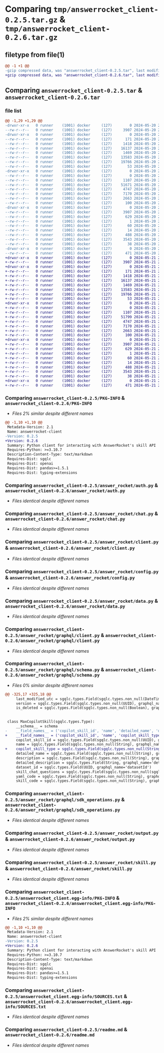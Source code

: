 # Comparing `tmp/answerrocket_client-0.2.5.tar.gz` & `tmp/answerrocket_client-0.2.6.tar.gz`

## filetype from file(1)

```diff
@@ -1 +1 @@
-gzip compressed data, was "answerrocket_client-0.2.5.tar", last modified: Mon May 20 20:25:44 2024, max compression
+gzip compressed data, was "answerrocket_client-0.2.6.tar", last modified: Tue May 21 20:57:26 2024, max compression
```

## Comparing `answerrocket_client-0.2.5.tar` & `answerrocket_client-0.2.6.tar`

### file list

```diff
@@ -1,29 +1,29 @@
-drwxr-xr-x   0 runner    (1001) docker     (127)        0 2024-05-20 20:25:44.967934 answerrocket_client-0.2.5/
--rw-r--r--   0 runner    (1001) docker     (127)     3907 2024-05-20 20:25:44.967934 answerrocket_client-0.2.5/PKG-INFO
-drwxr-xr-x   0 runner    (1001) docker     (127)        0 2024-05-20 20:25:44.963934 answerrocket_client-0.2.5/answer_rocket/
--rw-r--r--   0 runner    (1001) docker     (127)      171 2024-05-20 20:25:38.000000 answerrocket_client-0.2.5/answer_rocket/__init__.py
--rw-r--r--   0 runner    (1001) docker     (127)     1418 2024-05-20 20:25:38.000000 answerrocket_client-0.2.5/answer_rocket/auth.py
--rw-r--r--   0 runner    (1001) docker     (127)    16137 2024-05-20 20:25:38.000000 answerrocket_client-0.2.5/answer_rocket/chat.py
--rw-r--r--   0 runner    (1001) docker     (127)     1469 2024-05-20 20:25:38.000000 answerrocket_client-0.2.5/answer_rocket/client.py
--rw-r--r--   0 runner    (1001) docker     (127)    13583 2024-05-20 20:25:38.000000 answerrocket_client-0.2.5/answer_rocket/config.py
--rw-r--r--   0 runner    (1001) docker     (127)    19766 2024-05-20 20:25:38.000000 answerrocket_client-0.2.5/answer_rocket/data.py
--rw-r--r--   0 runner    (1001) docker     (127)       53 2024-05-20 20:25:38.000000 answerrocket_client-0.2.5/answer_rocket/error.py
-drwxr-xr-x   0 runner    (1001) docker     (127)        0 2024-05-20 20:25:44.963934 answerrocket_client-0.2.5/answer_rocket/graphql/
--rw-r--r--   0 runner    (1001) docker     (127)        0 2024-05-20 20:25:38.000000 answerrocket_client-0.2.5/answer_rocket/graphql/__init__.py
--rw-r--r--   0 runner    (1001) docker     (127)     1107 2024-05-20 20:25:38.000000 answerrocket_client-0.2.5/answer_rocket/graphql/client.py
--rw-r--r--   0 runner    (1001) docker     (127)    51671 2024-05-20 20:25:38.000000 answerrocket_client-0.2.5/answer_rocket/graphql/schema.py
--rw-r--r--   0 runner    (1001) docker     (127)     4747 2024-05-20 20:25:38.000000 answerrocket_client-0.2.5/answer_rocket/graphql/sdk_operations.py
--rw-r--r--   0 runner    (1001) docker     (127)     7170 2024-05-20 20:25:38.000000 answerrocket_client-0.2.5/answer_rocket/output.py
--rw-r--r--   0 runner    (1001) docker     (127)     2663 2024-05-20 20:25:38.000000 answerrocket_client-0.2.5/answer_rocket/skill.py
--rw-r--r--   0 runner    (1001) docker     (127)      100 2024-05-20 20:25:38.000000 answerrocket_client-0.2.5/answer_rocket/types.py
-drwxr-xr-x   0 runner    (1001) docker     (127)        0 2024-05-20 20:25:44.967934 answerrocket_client-0.2.5/answerrocket_client.egg-info/
--rw-r--r--   0 runner    (1001) docker     (127)     3907 2024-05-20 20:25:44.000000 answerrocket_client-0.2.5/answerrocket_client.egg-info/PKG-INFO
--rw-r--r--   0 runner    (1001) docker     (127)      629 2024-05-20 20:25:44.000000 answerrocket_client-0.2.5/answerrocket_client.egg-info/SOURCES.txt
--rw-r--r--   0 runner    (1001) docker     (127)        1 2024-05-20 20:25:44.000000 answerrocket_client-0.2.5/answerrocket_client.egg-info/dependency_links.txt
--rw-r--r--   0 runner    (1001) docker     (127)       60 2024-05-20 20:25:44.000000 answerrocket_client-0.2.5/answerrocket_client.egg-info/requires.txt
--rw-r--r--   0 runner    (1001) docker     (127)       14 2024-05-20 20:25:44.000000 answerrocket_client-0.2.5/answerrocket_client.egg-info/top_level.txt
--rw-r--r--   0 runner    (1001) docker     (127)      488 2024-05-20 20:25:38.000000 answerrocket_client-0.2.5/pyproject.toml
--rw-r--r--   0 runner    (1001) docker     (127)     3543 2024-05-20 20:25:38.000000 answerrocket_client-0.2.5/readme.md
--rw-r--r--   0 runner    (1001) docker     (127)       38 2024-05-20 20:25:44.967934 answerrocket_client-0.2.5/setup.cfg
-drwxr-xr-x   0 runner    (1001) docker     (127)        0 2024-05-20 20:25:44.967934 answerrocket_client-0.2.5/test/
--rw-r--r--   0 runner    (1001) docker     (127)      471 2024-05-20 20:25:38.000000 answerrocket_client-0.2.5/test/test_client.py
+drwxr-xr-x   0 runner    (1001) docker     (127)        0 2024-05-21 20:57:26.564246 answerrocket_client-0.2.6/
+-rw-r--r--   0 runner    (1001) docker     (127)     3907 2024-05-21 20:57:26.564246 answerrocket_client-0.2.6/PKG-INFO
+drwxr-xr-x   0 runner    (1001) docker     (127)        0 2024-05-21 20:57:26.560246 answerrocket_client-0.2.6/answer_rocket/
+-rw-r--r--   0 runner    (1001) docker     (127)      171 2024-05-21 20:57:22.000000 answerrocket_client-0.2.6/answer_rocket/__init__.py
+-rw-r--r--   0 runner    (1001) docker     (127)     1418 2024-05-21 20:57:22.000000 answerrocket_client-0.2.6/answer_rocket/auth.py
+-rw-r--r--   0 runner    (1001) docker     (127)    16137 2024-05-21 20:57:22.000000 answerrocket_client-0.2.6/answer_rocket/chat.py
+-rw-r--r--   0 runner    (1001) docker     (127)     1469 2024-05-21 20:57:22.000000 answerrocket_client-0.2.6/answer_rocket/client.py
+-rw-r--r--   0 runner    (1001) docker     (127)    13583 2024-05-21 20:57:22.000000 answerrocket_client-0.2.6/answer_rocket/config.py
+-rw-r--r--   0 runner    (1001) docker     (127)    19766 2024-05-21 20:57:22.000000 answerrocket_client-0.2.6/answer_rocket/data.py
+-rw-r--r--   0 runner    (1001) docker     (127)       53 2024-05-21 20:57:22.000000 answerrocket_client-0.2.6/answer_rocket/error.py
+drwxr-xr-x   0 runner    (1001) docker     (127)        0 2024-05-21 20:57:26.560246 answerrocket_client-0.2.6/answer_rocket/graphql/
+-rw-r--r--   0 runner    (1001) docker     (127)        0 2024-05-21 20:57:22.000000 answerrocket_client-0.2.6/answer_rocket/graphql/__init__.py
+-rw-r--r--   0 runner    (1001) docker     (127)     1107 2024-05-21 20:57:22.000000 answerrocket_client-0.2.6/answer_rocket/graphql/client.py
+-rw-r--r--   0 runner    (1001) docker     (127)    51799 2024-05-21 20:57:22.000000 answerrocket_client-0.2.6/answer_rocket/graphql/schema.py
+-rw-r--r--   0 runner    (1001) docker     (127)     4747 2024-05-21 20:57:22.000000 answerrocket_client-0.2.6/answer_rocket/graphql/sdk_operations.py
+-rw-r--r--   0 runner    (1001) docker     (127)     7170 2024-05-21 20:57:22.000000 answerrocket_client-0.2.6/answer_rocket/output.py
+-rw-r--r--   0 runner    (1001) docker     (127)     2663 2024-05-21 20:57:22.000000 answerrocket_client-0.2.6/answer_rocket/skill.py
+-rw-r--r--   0 runner    (1001) docker     (127)      100 2024-05-21 20:57:22.000000 answerrocket_client-0.2.6/answer_rocket/types.py
+drwxr-xr-x   0 runner    (1001) docker     (127)        0 2024-05-21 20:57:26.564246 answerrocket_client-0.2.6/answerrocket_client.egg-info/
+-rw-r--r--   0 runner    (1001) docker     (127)     3907 2024-05-21 20:57:26.000000 answerrocket_client-0.2.6/answerrocket_client.egg-info/PKG-INFO
+-rw-r--r--   0 runner    (1001) docker     (127)      629 2024-05-21 20:57:26.000000 answerrocket_client-0.2.6/answerrocket_client.egg-info/SOURCES.txt
+-rw-r--r--   0 runner    (1001) docker     (127)        1 2024-05-21 20:57:26.000000 answerrocket_client-0.2.6/answerrocket_client.egg-info/dependency_links.txt
+-rw-r--r--   0 runner    (1001) docker     (127)       60 2024-05-21 20:57:26.000000 answerrocket_client-0.2.6/answerrocket_client.egg-info/requires.txt
+-rw-r--r--   0 runner    (1001) docker     (127)       14 2024-05-21 20:57:26.000000 answerrocket_client-0.2.6/answerrocket_client.egg-info/top_level.txt
+-rw-r--r--   0 runner    (1001) docker     (127)      488 2024-05-21 20:57:22.000000 answerrocket_client-0.2.6/pyproject.toml
+-rw-r--r--   0 runner    (1001) docker     (127)     3543 2024-05-21 20:57:22.000000 answerrocket_client-0.2.6/readme.md
+-rw-r--r--   0 runner    (1001) docker     (127)       38 2024-05-21 20:57:26.564246 answerrocket_client-0.2.6/setup.cfg
+drwxr-xr-x   0 runner    (1001) docker     (127)        0 2024-05-21 20:57:26.564246 answerrocket_client-0.2.6/test/
+-rw-r--r--   0 runner    (1001) docker     (127)      471 2024-05-21 20:57:22.000000 answerrocket_client-0.2.6/test/test_client.py
```

### Comparing `answerrocket_client-0.2.5/PKG-INFO` & `answerrocket_client-0.2.6/PKG-INFO`

 * *Files 2% similar despite different names*

```diff
@@ -1,10 +1,10 @@
 Metadata-Version: 2.1
 Name: answerrocket-client
-Version: 0.2.5
+Version: 0.2.6
 Summary: Python client for interacting with AnswerRocket's skill API
 Requires-Python: >=3.10.7
 Description-Content-Type: text/markdown
 Requires-Dist: sgqlc
 Requires-Dist: openai
 Requires-Dist: pandas>=1.5.1
 Requires-Dist: typing-extensions
```

### Comparing `answerrocket_client-0.2.5/answer_rocket/auth.py` & `answerrocket_client-0.2.6/answer_rocket/auth.py`

 * *Files identical despite different names*

### Comparing `answerrocket_client-0.2.5/answer_rocket/chat.py` & `answerrocket_client-0.2.6/answer_rocket/chat.py`

 * *Files identical despite different names*

### Comparing `answerrocket_client-0.2.5/answer_rocket/client.py` & `answerrocket_client-0.2.6/answer_rocket/client.py`

 * *Files identical despite different names*

### Comparing `answerrocket_client-0.2.5/answer_rocket/config.py` & `answerrocket_client-0.2.6/answer_rocket/config.py`

 * *Files identical despite different names*

### Comparing `answerrocket_client-0.2.5/answer_rocket/data.py` & `answerrocket_client-0.2.6/answer_rocket/data.py`

 * *Files identical despite different names*

### Comparing `answerrocket_client-0.2.5/answer_rocket/graphql/client.py` & `answerrocket_client-0.2.6/answer_rocket/graphql/client.py`

 * *Files identical despite different names*

### Comparing `answerrocket_client-0.2.5/answer_rocket/graphql/schema.py` & `answerrocket_client-0.2.6/answer_rocket/graphql/schema.py`

 * *Files 0% similar despite different names*

```diff
@@ -325,17 +325,18 @@
     last_modified_utc = sgqlc.types.Field(sgqlc.types.non_null(DateTime), graphql_name='lastModifiedUtc')
     version = sgqlc.types.Field(sgqlc.types.non_null(UUID), graphql_name='version')
     is_deleted = sgqlc.types.Field(sgqlc.types.non_null(Boolean), graphql_name='isDeleted')
 
 
 class MaxCopilotSkill(sgqlc.types.Type):
     __schema__ = schema
-    __field_names__ = ('copilot_skill_id', 'name', 'detailed_name', 'description', 'detailed_description', 'dataset_id', 'skill_chat_questions', 'yaml_code', 'skill_code', 'misc_info', 'scheduling_only', 'copilot_skill_nodes')
+    __field_names__ = ('copilot_skill_id', 'name', 'copilot_skill_type', 'detailed_name', 'description', 'detailed_description', 'dataset_id', 'skill_chat_questions', 'yaml_code', 'skill_code', 'misc_info', 'scheduling_only', 'copilot_skill_nodes')
     copilot_skill_id = sgqlc.types.Field(sgqlc.types.non_null(UUID), graphql_name='copilotSkillId')
     name = sgqlc.types.Field(sgqlc.types.non_null(String), graphql_name='name')
+    copilot_skill_type = sgqlc.types.Field(sgqlc.types.non_null(String), graphql_name='copilotSkillType')
     detailed_name = sgqlc.types.Field(sgqlc.types.non_null(String), graphql_name='detailedName')
     description = sgqlc.types.Field(sgqlc.types.non_null(String), graphql_name='description')
     detailed_description = sgqlc.types.Field(String, graphql_name='detailedDescription')
     dataset_id = sgqlc.types.Field(UUID, graphql_name='datasetId')
     skill_chat_questions = sgqlc.types.Field(sgqlc.types.non_null(sgqlc.types.list_of('MaxCopilotSkillChatQuestion')), graphql_name='skillChatQuestions')
     yaml_code = sgqlc.types.Field(sgqlc.types.non_null(String), graphql_name='yamlCode')
     skill_code = sgqlc.types.Field(sgqlc.types.non_null(String), graphql_name='skillCode')
```

### Comparing `answerrocket_client-0.2.5/answer_rocket/graphql/sdk_operations.py` & `answerrocket_client-0.2.6/answer_rocket/graphql/sdk_operations.py`

 * *Files identical despite different names*

### Comparing `answerrocket_client-0.2.5/answer_rocket/output.py` & `answerrocket_client-0.2.6/answer_rocket/output.py`

 * *Files identical despite different names*

### Comparing `answerrocket_client-0.2.5/answer_rocket/skill.py` & `answerrocket_client-0.2.6/answer_rocket/skill.py`

 * *Files identical despite different names*

### Comparing `answerrocket_client-0.2.5/answerrocket_client.egg-info/PKG-INFO` & `answerrocket_client-0.2.6/answerrocket_client.egg-info/PKG-INFO`

 * *Files 2% similar despite different names*

```diff
@@ -1,10 +1,10 @@
 Metadata-Version: 2.1
 Name: answerrocket-client
-Version: 0.2.5
+Version: 0.2.6
 Summary: Python client for interacting with AnswerRocket's skill API
 Requires-Python: >=3.10.7
 Description-Content-Type: text/markdown
 Requires-Dist: sgqlc
 Requires-Dist: openai
 Requires-Dist: pandas>=1.5.1
 Requires-Dist: typing-extensions
```

### Comparing `answerrocket_client-0.2.5/answerrocket_client.egg-info/SOURCES.txt` & `answerrocket_client-0.2.6/answerrocket_client.egg-info/SOURCES.txt`

 * *Files identical despite different names*

### Comparing `answerrocket_client-0.2.5/readme.md` & `answerrocket_client-0.2.6/readme.md`

 * *Files identical despite different names*

